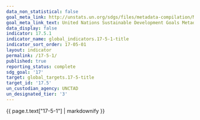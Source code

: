 ```yaml
---
data_non_statistical: false
goal_meta_link: http://unstats.un.org/sdgs/files/metadata-compilation/Metadata-Goal-17.pdf
goal_meta_link_text: United Nations Sustainable Development Goals Metadata (pdf 468kB)
data_display: false
indicator: 17.5.1
indicator_name: global_indicators.17-5-1-title
indicator_sort_order: 17-05-01
layout: indicator
permalink: /17-5-1/
published: true
reporting_status: complete
sdg_goal: '17'
target: global_targets.17-5-title
target_id: '17.5'
un_custodian_agency: UNCTAD
un_designated_tier: '3'
---
```

{{ page.t.text["17-5-1"] | markdownify }}
